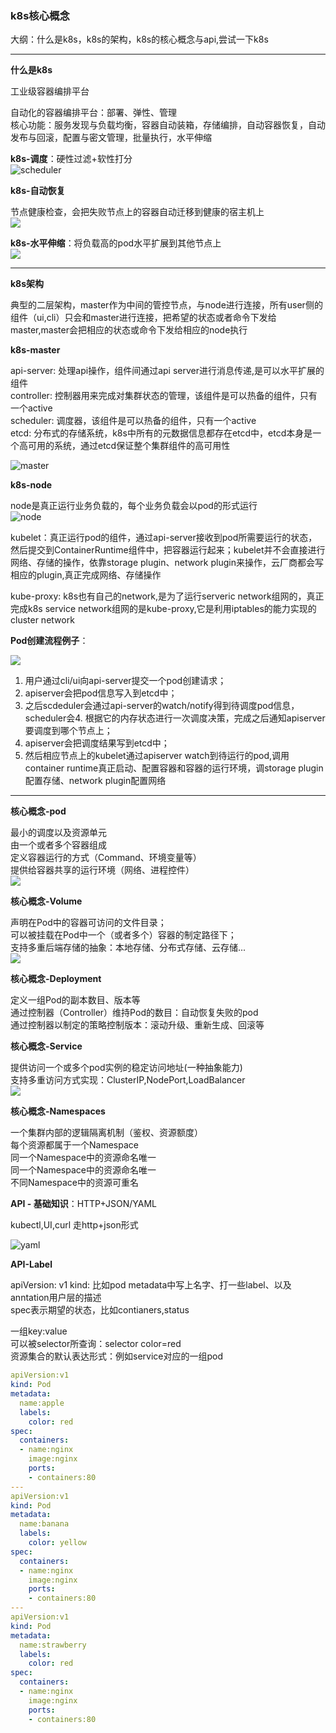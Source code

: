 ### k8s核心概念

大纲：什么是k8s，k8s的架构，k8s的核心概念与api,尝试一下k8s  

---
**什么是k8s**  

工业级容器编排平台  

自动化的容器编排平台：部署、弹性、管理  
核心功能：服务发现与负载均衡，容器自动装箱，存储编排，自动容器恢复，自动发布与回滚，配置与密文管理，批量执行，水平伸缩   

 
**k8s-调度**：硬性过滤+软性打分     
![scheduler](../../images/20190821-scheduler.png)


**k8s-自动恢复**  


节点健康检查，会把失败节点上的容器自动迁移到健康的宿主机上  
![](../../images/20190821-health.png)

**k8s-水平伸缩**：将负载高的pod水平扩展到其他节点上  
![](../../images/20190821-scale.png)

---

**k8s架构**  

典型的二层架构，master作为中间的管控节点，与node进行连接，所有user侧的组件（ui,cli）只会和master进行连接，把希望的状态或者命令下发给master,master会把相应的状态或命令下发给相应的node执行  


**k8s-master**  


api-server: 处理api操作，组件间通过api server进行消息传递,是可以水平扩展的组件    
controller: 控制器用来完成对集群状态的管理，该组件是可以热备的组件，只有一个active   
scheduler:  调度器，该组件是可以热备的组件，只有一个active    
etcd: 分布式的存储系统，k8s中所有的元数据信息都存在etcd中，etcd本身是一个高可用的系统，通过etcd保证整个集群组件的高可用性  

![master](../../images/20190821-master.png  )

**k8s-node** 

 node是真正运行业务负载的，每个业务负载会以pod的形式运行  
![node](../../images/20190821-node.png)

kubelet：真正运行pod的组件，通过api-server接收到pod所需要运行的状态，然后提交到ContainerRuntime组件中，把容器运行起来；kubelet并不会直接进行网络、存储的操作，依靠storage plugin、network plugin来操作，云厂商都会写相应的plugin,真正完成网络、存储操作        

kube-proxy: k8s也有自己的network,是为了运行serveric network组网的，真正完成k8s service network组网的是kube-proxy,它是利用iptables的能力实现的cluster network  


**Pod创建流程例子**：  

![](../../images/20190821-watch-list.png)
1. 用户通过cli/ui向api-server提交一个pod创建请求；  
2. apiserver会把pod信息写入到etcd中； 
3. 之后scdeduler会通过api-server的watch/notify得到待调度pod信息，scheduler会4. 根据它的内存状态进行一次调度决策，完成之后通知apiserver要调度到哪个节点上；  
5. apiserver会把调度结果写到etcd中；  
6. 然后相应节点上的kubelet通过apiserver watch到待运行的pod,调用container runtime真正启动、配置容器和容器的运行环境，调storage plugin配置存储、network plugin配置网络  

---

**核心概念-pod**  

最小的调度以及资源单元   
由一个或者多个容器组成   
定义容器运行的方式（Command、环境变量等）   
提供给容器共享的运行环境（网络、进程控件）   
![](../../images/20190821-pod.png)


**核心概念-Volume**  

声明在Pod中的容器可访问的文件目录；  
可以被挂载在Pod中一个（或者多个）容器的制定路径下；  
支持多重后端存储的抽象：本地存储、分布式存储、云存储...   
 ![](../../images/20190821-vol.png)

**核心概念-Deployment**  

定义一组Pod的副本数目、版本等  
通过控制器（Controller）维持Pod的数目：自动恢复失败的pod  
通过控制器以制定的策略控制版本：滚动升级、重新生成、回滚等  


**核心概念-Service**  

提供访问一个或多个pod实例的稳定访问地址(一种抽象能力)  
支持多重访问方式实现：ClusterIP,NodePort,LoadBalancer  
![](../../images/20190821-deployment.png)

**核心概念-Namespaces**  

一个集群内部的逻辑隔离机制（鉴权、资源额度）  
每个资源都属于一个Namespace   
同一个Namespace中的资源命名唯一  
同一个Namespace中的资源命名唯一  
不同Namespace中的资源可重名   



**API - 基础知识**：HTTP+JSON/YAML  

kubectl,UI,curl 走http+json形式 


![yaml](../../images/20190821-api.png)


**API-Label**


apiVersion: v1
kind: 比如pod
metadata中写上名字、打一些label、以及anntation用户层的描述  
spec表示期望的状态，比如contianers,status  



一组key:value  
可以被selector所查询：selector color=red  
资源集合的默认表达形式：例如service对应的一组pod  

```yaml
apiVersion:v1
kind: Pod
metadata:
  name:apple
  labels:
    color: red
spec:
  containers:
  - name:nginx
    image:nginx
    ports:
    - containers:80
---
apiVersion:v1
kind: Pod
metadata:
  name:banana
  labels:
    color: yellow
spec:
  containers:
  - name:nginx
    image:nginx
    ports:
    - containers:80
---
apiVersion:v1
kind: Pod
metadata:
  name:strawberry
  labels:
    color: red
spec:
  containers:
  - name:nginx
    image:nginx
    ports:
    - containers:80
```